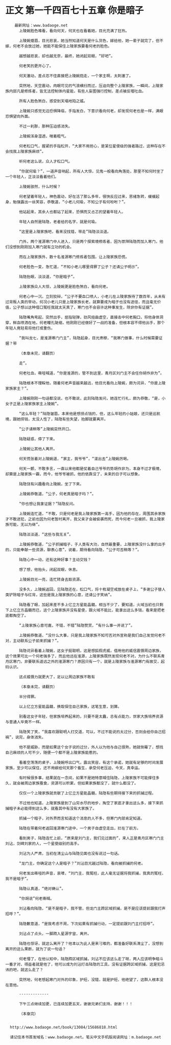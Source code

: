 # 正文 第一千四百七十五章 你是暗子
        最新网址：www.badaoge.net
          上陵婉脸色难看，看向何天，何天也在看着她，目光充满了狂热。
      
          上陵婉蹙眉，目光悲哀，她当然知道何天是什么货色，嫁给他，她一辈子就完了，但不嫁，何老不会放过她，她能不能保住上陵家族要看何老的脸色。
      
          越想越悲哀，却也越无奈，最终，她闭起双眼，“好吧”。
      
          何老笑的更开心了。
      
          何天激动，差点忍不住直接把上陵婉抱走，一个家主啊，太刺激了。
      
          突然地，天空震动，肉眼可见的气浪横扫而过，压迫向整个上陵家族，一瞬间，上陵家族内部凡是修炼者，皆无法控制体内星能，有些人妄图强行控制，差点被反噬吐血。
      
          所有人脸色煞白，感受到天塌地陷之威。
      
          上陵婉只感觉无边恐惧降临，手指发白，下意识看向何老，却发现何老也是一样，满眼恐惧望向外面。
      
          不过一刹那，那种压迫感消失。
      
          上陵婉浑身湿透，喘着粗气。
      
          何老松口气，握紧的手指松开，“大家不用担心，是某位星使级的强者路过，这种存在不会找我上陵家族麻烦”。
      
          听何老这么说，众人才松口气。
      
          “你就何瑜？”，一道声音响起，所有人大惊，见鬼一般看向角落处，那里不知何时坐了一个年轻人，正淡淡看着他们。
      
          上陵婉骇然，什么时候？
      
          何老望着年轻人，神色震动，好在活了那么多年，很快反应过来，思绪急转，缓缓起身，勉强露出一丝笑容，恭敬道，“小老儿何瑜，不知公子有何吩咐？”。
      
          他站起来，其余人也都站了起来，恐惧而又忐忑的望着年轻人。
      
          年轻人自然是陆隐，老者给的名字，就是何瑜。
      
          “这里是上陵家族吧，看来没找错，带走”陆隐淡淡道。
      
          门外，两个淮源寒门中人进入，只是两个探索境修炼者，因为崇拜陆隐而加入寒门，他们没想到刚刚加入寒门就有立功的机会。
      
          而在上陵家族外，数十名淮源寒门修炼者包围，让上陵家族恐慌。
      
          何老脸色一变，急忙道，“不知小老儿哪里得罪了公子？还请公子明示”。
      
          陆隐抬眼，淡淡道，“你是暗子”。
      
          上陵家族众人大惊，上陵婉更是脸色煞白，看向何老。
      
          何老心中一沉，立刻狡辩，“公子不要血口喷人，小老儿在上陵家族待了数百年，从未有过背叛人类的举动，何况小老儿只是上陵家族长老，就算要成为暗子也没有途径，而且毫无价值，公子想以这种借口冤枉我就太天真了，寒门也不会容许这种事发生，除非你有证据”。
      
          陆隐嘴角弯起，突然出手，屈指轻弹，劲风扭曲虚空，直接击中何老胸口，将他身体洞穿，鲜血喷洒在地，何老瞳孔陡缩，他刚刚已经做好了一战的准备，但根本容不得他出手，那个年轻人竟轻易将他打成重伤。
      
          “我叫龙七，是淮源寒门门主”，陆隐起身，目光肃穆，“我寒门做事，什么时候需要证据？带
      
          （本章未完，请翻页）
      
          走”。
      
          何老吐血，嘶哑喊道，“你是淮源的，管不到这里，青月区刘门主不会任你胡作非为”。
      
          陆隐根本不理睬他，随着何老声音越来越远，他目光看向上陵婉，颇为诧异，“你是上陵家族家主？”。
      
          上陵婉刚刚一句话都没说，也不敢说，此刻陆隐发问，她连忙行礼，颇为恭敬，“是，小女子正是上陵家族家主上陵婉”。
      
          “这么年轻？”陆隐皱眉，本来他是想捞点钱的，但，这么年轻的小姑娘，还只是巡航境，跟她捞钱，太没人性了，陆隐有些失望，抬脚就要离开。
      
          “公子请稍等”上陵婉突然开口。
      
          陆隐疑惑，停了下来。
      
          上陵婉让其他人离开。
      
          何天慌张着对上陵婉道，“家主，我爷爷”，“滚出去”上陵婉厉喝。
      
          何天一颤，不敢多言，一直以来他都是仗着自己爷爷的势胡作非为，本身不过才极境，却算是上陵家族一霸，而今，他爷爷被抓，他的依靠没了，未来的日子可以想象。
      
          陆隐饶有兴趣看向上陵婉，坐了下来。
      
          上陵婉恭敬道，“公子，何老真是暗子吗？”。
      
          “你也想让我拿证据？”陆隐反问。
      
          上陵婉连忙道，“不敢，只是何老是我上陵家族第一高手，因为他的存在，周围其余家族才不敢进犯，之前也因为何老暂时离开，我父亲才会被偷袭而死，而今何老一旦被抓，我上陵家族可能，无以为继”。
      
          陆隐淡淡道，“这些与我无关”。
      
          上陵婉恭敬道，“公子抓捕暗子，于人类有大功，自然最重要，上陵家族没什么拿的出手的，只能奉献一些资源，聊表心意”，说着，期待看向陆隐，“公子可否稍等？”。
      
          陆隐心中一动，还有这种好事？主动交钱？
      
          想了想，他抬头，闭起双眼，休息。
      
          上陵婉目光一亮，连忙转身去取资源。
      
          没多久，上陵婉返回，见陆隐还在，松口气，将十枚凝空戒放在桌子上，“多谢公子替人类铲除暗子与红背，这些是我上陵家族的心意，还请公子笑纳”。
      
          陆隐看了眼，加起来差不多上亿立方星能晶髓，相当不少了，要知道，火域当初也只剩下上亿立方晶髓而已，这个上陵家族并没有星使，跟火域不能比，能拿出这么多钱，看来是把老底都掏空了。
      
          “上陵家族心意可嘉，不错，不错”陆隐赞赏，“有什么事一并说了”。
      
          上陵婉恭敬道，“没什么大事，只是我上陵家族不知可否对外宣称是我们自己发觉何老不对，主动联系公子前来抓捕？”。
      
          陆隐诧异看着上陵婉，这女子挺聪明，这是想狐假虎威，借用他的威信震慑周边家族，这个效果可比一个何老强多了，而且他远在淮源，上陵家族既然发现何老不对，为什么不联系青月区寒门，非要联系遥远之外的淮源寒门？原因只有一个，就是上陵家族与淮源寒门有故交，起码认识。
      
          这点威慑力就更大了，足以让周边家族不敢有
      
          （本章未完，请翻页）
      
          半分得罪。
      
          以上亿立方星能晶髓，换取保住自己家族，这笔生意，划算。
      
          别看这女子年轻，但家族培养起来的，只要不是太蠢，总有点能力，世家大族培养资源与普通人毕竟不一样。
      
          陆隐笑了笑，“我喜欢跟聪明人打交道，可以，不过不能说的太过分，否则会给你自己招祸”，说完，身体消失。
      
          他不是威胁，而是如果这个女子说的过分，外人以为他与自己很熟，她就倒霉了，想找自己麻烦的人可不少，随便一个都不是上陵家族能惹的。
      
          看着空荡荡的桌子，上陵婉呼出口气，露出笑容，有这个承诺，她就有足够的时间发展家族，至少可以保住，还不用嫁给何天那个畜生，承受何老压迫，今天，真幸运。
      
          有时候很多事，结果就在一念间，如果不是她特意喊住陆隐，上陵家族不可能撑住多久，就会被周边家族蚕食，资源可以积累，但如果家族都没了，就什么都没了。
      
          仅仅一个上陵家族就贡献了上亿立方星能晶髓，陆隐有些期待接下来的抓捕过程。
      
          不过他也知道，上陵家族是到了山穷水尽的地步，掏空了家底才拿出这么多，接下来抓捕暗子未必能得到这么多，就看其中有没有大家族了。
      
          抓捕一个暗子，对外界而言知道这个消息的人不多，但寒门内部肯定知道。
      
          陆隐在带着何老返回淮源寒门途中，一个男子自虚空走出，拦在了前方。
      
          看到男子，陆隐连忙上前，“原来是刘门主，我们见过面的”，来人正是青月区寒门门主刘沾，剑碑刘家的人，一个星使级别的高手。
      
          刘沾为人严肃，当初在清尘山与陆隐见面也没有说过一句话。
      
          “龙门主，你确定这个人是暗子？”刘沾目光越过陆隐，看向被抓捕的何老。
      
          何老发出嘶哑的声音，哀嚎，“刘门主，我冤枉，此人毫无证据将我抓捕，我真的冤枉，我不是暗子”。
      
          陆隐认真道，“绝对确认”。
      
          “你胡说”何老嘶喊。
      
          刘沾看向陆隐，“是不是暗子，我不管，但龙门主跨区域抓捕，是不是应该提前跟我打声招呼？”。
      
          陆隐歉意道，“是我考虑不周，下次如果有抓捕行动，一定提前跟刘门主打招呼”。
      
          刘沾点了点头，一脚跨入星源宇宙，离开。
      
          陆隐也惊讶，就这么离开了？他本以为此人是来刁难的，都准备好联系清尘了，没想到离开的这么果断，就为了说一句话？
      
          何老懵了，在他认知中，陆隐跨区域抓捕，刘沾不应该这么走了呀，两人应该明争暗斗一番才对，得益者就是他了，他可以成为刘沾打击陆隐的工具，没有证据跨区域抓捕，这是犯忌讳的吧，就这么走了？
      
          突然地，何老想起寒门对外的印象，护短，没错，就是护短，他绝望了，这群人根本没在意他。
      
          -------------
      
          下午三点继续加更，已连续加更五天，谢谢兄弟们支持，谢谢！！！
      
          （本章完）
      
      
      http://www.badaoge.net/book/13084/15686818.html
      
      请记住本书首发域名：www.badaoge.net。笔尖中文手机版阅读网址：m.badaoge.net